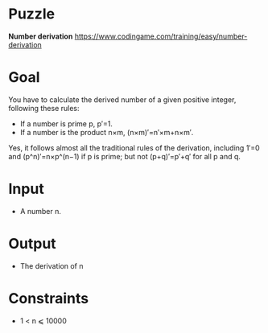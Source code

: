 # Puzzle
**Number derivation** https://www.codingame.com/training/easy/number-derivation

# Goal
You have to calculate the derived number of a given positive integer, following these rules:
* If a number is prime p, p′=1.
* If a number is the product n×m, (n×m)′=n′×m+n×m′.

Yes, it follows almost all the traditional rules of the derivation, including 1′=0 and (p^n)′=n×p^(n−1) if p is prime; but not (p+q)′=p′+q′ for all p and q.

# Input
* A number n.

# Output
* The derivation of n

# Constraints
* 1 < n ⩽ 10000
